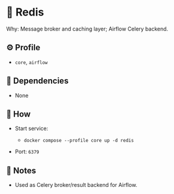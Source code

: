 # 🧩 Redis

Why: Message broker and caching layer; Airflow Celery backend.

## ⚙️ Profile

- `core`, `airflow`

## 🔗 Dependencies

- None

## 🚀 How

- Start service:
  - `docker compose --profile core up -d redis`

- Port: `6379`

## 📝 Notes

- Used as Celery broker/result backend for Airflow.

